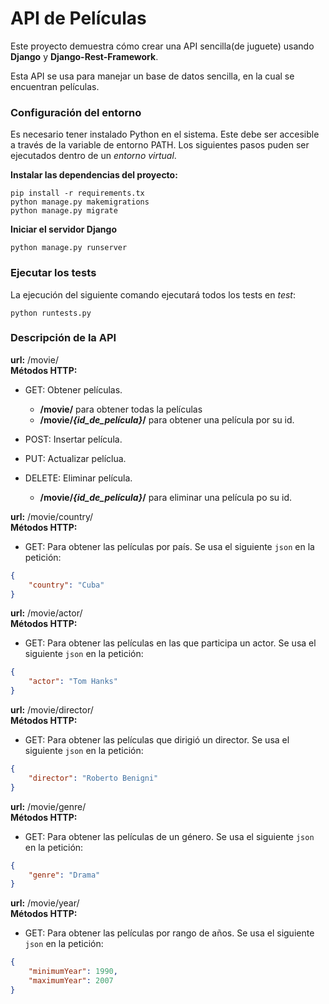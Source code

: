 # API de Películas

Este proyecto demuestra cómo crear una API sencilla(de juguete) usando
**Django** y **Django-Rest-Framework**.

Esta API se usa para manejar un base de datos sencilla, en la cual se
encuentran películas.


### Configuración del entorno

Es necesario tener instalado Python en el sistema. Este debe ser accesible
a través de la variable de entorno PATH. Los siguientes pasos puden ser
ejecutados dentro de un _entorno virtual_.

**Instalar las dependencias del proyecto:**

````shell script
pip install -r requirements.tx
python manage.py makemigrations
python manage.py migrate
````

**Iniciar el servidor Django**
````shell script
python manage.py runserver
````

### Ejecutar los tests

La ejecución del siguiente comando ejecutará todos los tests en *test*:

````shell script
python runtests.py
````


### Descripción de la API

**url:** /movie/  
**Métodos HTTP:**
* GET: Obtener películas.
  * **/movie/** para obtener todas la películas
  * **/movie/_{id_de_película}_/** para obtener una película por su id.

* POST: Insertar película.

* PUT: Actualizar pelíclua.

* DELETE: Eliminar película.
  * **/movie/_{id_de_película}_/** para eliminar una película po su id.



**url:** /movie/country/  
**Métodos HTTP:**

* GET: Para obtener las películas por país. Se usa el siguiente
`json` en la petición:
````json
{
    "country": "Cuba"
}
````

**url:** /movie/actor/  
**Métodos HTTP:**

* GET: Para obtener las películas en las que participa un actor.
Se usa el siguiente `json` en la petición:
````json
{
    "actor": "Tom Hanks"
}
````

**url:** /movie/director/  
**Métodos HTTP:**

* GET: Para obtener las películas que dirigió un director.
Se usa el siguiente `json` en la petición:
````json
{
    "director": "Roberto Benigni"
}
````

**url:** /movie/genre/  
**Métodos HTTP:**

* GET: Para obtener las películas de un género.
Se usa el siguiente `json` en la petición:
````json
{
    "genre": "Drama"
}
````

**url:** /movie/year/  
**Métodos HTTP:**

* GET: Para obtener las películas por rango de años.
Se usa el siguiente `json` en la petición:
````json
{
    "minimumYear": 1990,
    "maximumYear": 2007
}
````